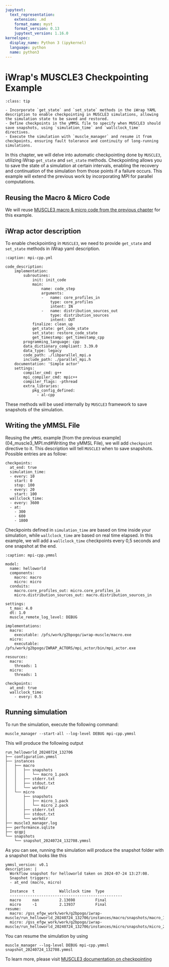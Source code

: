 ```yaml
---
jupytext:
  text_representation:
    extension: .md
    format_name: myst
    format_version: 0.13
    jupytext_version: 1.16.0
kernelspec:
  display_name: Python 3 (ipykernel)
  language: python
  name: python3
---
```


# iWrap's MUSCLE3 Checkpointing Example

```{admonition} Key takeaways
:class: tip

- Incorporate `get_state` and `set_state` methods in the iWrap YAML description to enable checkpointing in MUSCLE3 simulations, allowing the simulation state to be saved and restored.
- Define checkpoints in the yMMSL file to specify when MUSCLE3 should save snapshots, using `simulation_time` and `wallclock_time` directives.
- Execute the simulation with `muscle_manager` and resume it from checkpoints, ensuring fault tolerance and continuity of long-running simulations.
```

In this chapter, we will delve into automatic checkpointing done by `MUSCLE3`, utilizing iWrap `get_state` and `set_state` methods. Checkpointing allows you to save the state of a simulation at certain intervals, enabling the recovery and continuation of the simulation from those points if a failure occurs. This example will extend the previous work by incorporating MPI for parallel computations.

## Reusing the Macro & Micro Code

We will reuse [MUSCLE3 macro & micro code from the previous chapter](04_muscle3_MPI.md) for this example.

## iWrap actor description

To enable checkpointing in `MUSCLE3`, we need to provide `get_state` and `set_state` methods in iWrap yaml description.

```{code-block} yaml
:caption: mpi-cpp.yml

code_description:
    implementation:
        subroutines:
            init: init_code
            main:
                name: code_step
                arguments:
                -   name: core_profiles_in
                    type: core_profiles
                    intent: IN
                -   name: distribution_sources_out
                    type: distribution_sources
                    intent: OUT
            finalize: clean_up
            get_state: get_code_state
            set_state: restore_code_state
            get_timestamp: get_timestamp_cpp
        programming_language: cpp
        data_dictionary_compliant: 3.39.0
        data_type: legacy
        code_path: ./libparallel_mpi.a
        include_path: ./parallel_mpi.h
    documentation: 'Simple actor'
    settings:
        compiler_cmd: g++
        mpi_compiler_cmd: mpic++
        compiler_flags: -pthread
        extra_libraries:
            pkg_config_defined:
              - al-cpp
```

These methods will be used internally by `MUSCLE3` framework to save snapshots of the simulation.

## Writing the yMMSL File

Reusing the `yMMSL` example [from the previous example](04_muscle3_MPI.md#Writing the yMMSL File), we will add `checkpoint` directive to it. This description will tell `MUSCLE3` when to save snapshots. Possible entries are as follow:

```{code-block} yaml
checkpoints:
  at_end: true
  simulation_time:
  - every: 10
    start: 0
    stop: 100
  - every: 20
    start: 100
  wallclock_time:
  - every: 3600
  - at:
    - 300
    - 600
    - 1800
```

Checkpoints defined in `simulation_time` are based on time inside your simulation, while `wallclock_time` are based on real time elapsed. In this example, we will add a `wallclock_time` checkpoints every 0,5 seconds and one snapshot at the end.

```{code-block} yaml
:caption: mpi-cpp.ymmsl

model:
  name: helloworld
  components:
    macro: macro
    micro: micro
  conduits:
    macro.core_profiles_out: micro.core_profiles_in
    micro.distribution_sources_out: macro.distribution_sources_in

settings:
  t_max: 4.0
  dt: 1.0
  muscle_remote_log_level: DEBUG

implementations:
  macro:
    executable: /pfs/work/g2bpogo/iwrap-muscle/macro.exe
  micro:
    executable: /pfs/work/g2bpogo/IWRAP_ACTORS/mpi_actor/bin/mpi_actor.exe

resources:
  macro:
    threads: 1
  micro:
    threads: 1

checkpoints:
  at_end: true
  wallclock_time:
    - every: 0.5
```

## Running simulation

To run the simulation, execute the following command:

```{code-block} sh
muscle_manager --start-all --log-level DEBUG mpi-cpp.ymmsl
```

This will produce the following output

```
run_helloworld_20240724_132706
├── configuration.ymmsl
├── instances
│   ├── macro
│   │   ├── snapshots
│   │   │   └── macro_1.pack
│   │   ├── stderr.txt
│   │   ├── stdout.txt
│   │   └── workdir
│   └── micro
│       ├── snapshots
│       │   ├── micro_1.pack
│       │   └── micro_2.pack
│       ├── stderr.txt
│       ├── stdout.txt
│       └── workdir
├── muscle3_manager.log
├── performance.sqlite
├── qcgpj
└── snapshots
    └── snapshot_20240724_132708.ymmsl
```

As you can see, running the simulation will produce the snapshot folder with a snapshot that looks like this

``` {code-block} yaml
ymmsl_version: v0.1
description: |
  Workflow snapshot for helloworld taken on 2024-07-24 13:27:08.
  Snapshot triggers:
  - at_end (macro, micro)

  Instance  t           Wallclock time  Type
  --------------------------------------------------
  macro     nan         2.13698         Final
  micro     -1          2.13937         Final
resume:
  macro: /gss_efgw_work/work/g2bpogo/iwrap-muscle/run_helloworld_20240724_132706/instances/macro/snapshots/macro_1.pack
  micro: /gss_efgw_work/work/g2bpogo/iwrap-muscle/run_helloworld_20240724_132706/instances/micro/snapshots/micro_2.pack
```

You can resume the simulation by using

```{code-block} sh
muscle_manager --log-level DEBUG mpi-cpp.ymmsl snapshot_20240724_132708.ymmsl
```

To learn more, please visit [MUSCLE3 documentation on checkpointing](https://muscle3.readthedocs.io/en/latest/checkpointing.html)